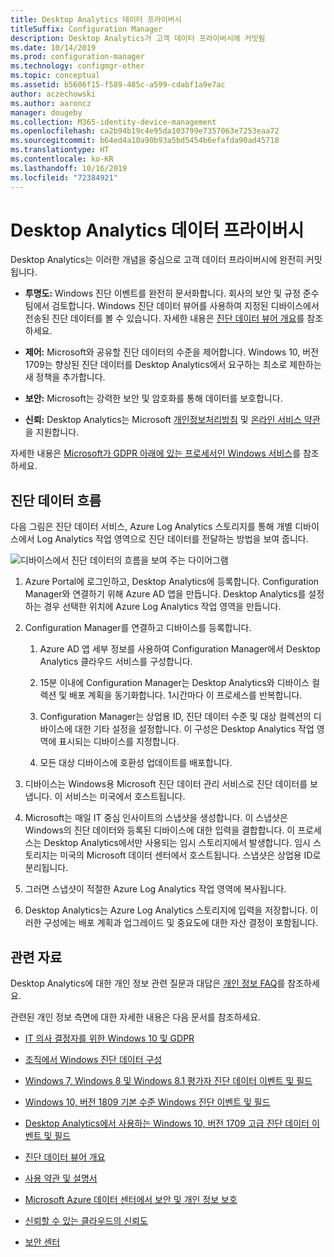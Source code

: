 ```yaml
---
title: Desktop Analytics 데이터 프라이버시
titleSuffix: Configuration Manager
description: Desktop Analytics가 고객 데이터 프라이버시에 커밋됨
ms.date: 10/14/2019
ms.prod: configuration-manager
ms.technology: configmgr-other
ms.topic: conceptual
ms.assetid: b5606f15-f589-485c-a599-cdabf1a9e7ac
author: aczechowski
ms.author: aaroncz
manager: dougeby
ms.collection: M365-identity-device-management
ms.openlocfilehash: ca2b94b19c4e95da103799e7357063e7253eaa72
ms.sourcegitcommit: b64ed4a10a90b93a5bd5454b6efafda90ad45718
ms.translationtype: HT
ms.contentlocale: ko-KR
ms.lasthandoff: 10/16/2019
ms.locfileid: "72384921"
---
```

# <a name="desktop-analytics-data-privacy"></a>Desktop Analytics 데이터 프라이버시

Desktop Analytics는 이러한 개념을 중심으로 고객 데이터 프라이버시에 완전히 커밋됩니다.

- **투명도:** Windows 진단 이벤트를 완전히 문서화합니다. 회사의 보안 및 규정 준수 팀에서 검토합니다. Windows 진단 데이터 뷰어를 사용하여 지정된 디바이스에서 전송된 진단 데이터를 볼 수 있습니다. 자세한 내용은 [진단 데이터 뷰어 개요](https://docs.microsoft.com/windows/configuration/diagnostic-data-viewer-overview)를 참조하세요.  

- **제어:** Microsoft와 공유할 진단 데이터의 수준을 제어합니다. Windows 10, 버전 1709는 향상된 진단 데이터를 Desktop Analytics에서 요구하는 최소로 제한하는 새 정책을 추가합니다.  

- **보안:** Microsoft는 강력한 보안 및 암호화를 통해 데이터를 보호합니다.  

- **신뢰:** Desktop Analytics는 Microsoft [개인정보처리방침](https://privacy.microsoft.com/privacystatement) 및 [온라인 서비스 약관](https://www.microsoftvolumelicensing.com/DocumentSearch.aspx?Mode=3&DocumentTypeId=46)을 지원합니다.  

자세한 내용은 [Microsoft가 GDPR 아래에 있는 프로세서인 Windows 서비스](https://docs.microsoft.com/windows/privacy/gdpr-it-guidance#windows-services-where-microsoft-is-the-processor-under-the-gdpr)를 참조하세요.<!-- 5353168 -->

## <a name="diagnostic-data-flow"></a>진단 데이터 흐름

다음 그림은 진단 데이터 서비스, Azure Log Analytics 스토리지를 통해 개별 디바이스에서 Log Analytics 작업 영역으로 진단 데이터를 전달하는 방법을 보여 줍니다.

![디바이스에서 진단 데이터의 흐름을 보여 주는 다이어그램](media/da-data-flow.png)

1. Azure Portal에 로그인하고, Desktop Analytics에 등록합니다. Configuration Manager와 연결하기 위해 Azure AD 앱을 만듭니다. Desktop Analytics를 설정하는 경우 선택한 위치에 Azure Log Analytics 작업 영역을 만듭니다.  

2. Configuration Manager를 연결하고 디바이스를 등록합니다.  

    1. Azure AD 앱 세부 정보를 사용하여 Configuration Manager에서 Desktop Analytics 클라우드 서비스를 구성합니다.  

    2. 15분 이내에 Configuration Manager는 Desktop Analytics와 디바이스 컬렉션 및 배포 계획을 동기화합니다. 1시간마다 이 프로세스를 반복합니다.  

    3. Configuration Manager는 상업용 ID, 진단 데이터 수준 및 대상 컬렉션의 디바이스에 대한 기타 설정을 설정합니다. 이 구성은 Desktop Analytics 작업 영역에 표시되는 디바이스를 지정합니다.  

    4. 모든 대상 디바이스에 호환성 업데이트를 배포합니다.  

3. 디바이스는 Windows용 Microsoft 진단 데이터 관리 서비스로 진단 데이터를 보냅니다. 이 서비스는 미국에서 호스트됩니다.  

4. Microsoft는 매일 IT 중심 인사이트의 스냅샷을 생성합니다. 이 스냅샷은 Windows의 진단 데이터와 등록된 디바이스에 대한 입력을 결합합니다. 이 프로세스는 Desktop Analytics에서만 사용되는 임시 스토리지에서 발생합니다. 임시 스토리지는 미국의 Microsoft 데이터 센터에서 호스트됩니다. 스냅샷은 상업용 ID로 분리됩니다.  

5. 그러면 스냅샷이 적절한 Azure Log Analytics 작업 영역에 복사됩니다.  

6. Desktop Analytics는 Azure Log Analytics 스토리지에 입력을 저장합니다. 이러한 구성에는 배포 계획과 업그레이드 및 중요도에 대한 자산 결정이 포함됩니다.  

## <a name="other-resources"></a>관련 자료

Desktop Analytics에 대한 개인 정보 관련 질문과 대답은 [개인 정보 FAQ](/sccm/desktop-analytics/faq#privacy)를 참조하세요.

관련된 개인 정보 측면에 대한 자세한 내용은 다음 문서를 참조하세요.

- [IT 의사 결정자를 위한 Windows 10 및 GDPR](https://docs.microsoft.com/windows/privacy/gdpr-it-guidance)  

- [조직에서 Windows 진단 데이터 구성](https://docs.microsoft.com/windows/privacy/configure-windows-diagnostic-data-in-your-organization)  

- [Windows 7, Windows 8 및 Windows 8.1 평가자 진단 데이터 이벤트 및 필드](https://docs.microsoft.com/previous-versions/windows/it-pro/windows-8.1-and-8/appraiser-diagnostic-data-events-and-fields)  

- [Windows 10, 버전 1809 기본 수준 Windows 진단 이벤트 및 필드](https://docs.microsoft.com/windows/privacy/basic-level-windows-diagnostic-events-and-fields-1809)  

- [Desktop Analytics에서 사용하는 Windows 10, 버전 1709 고급 진단 데이터 이벤트 및 필드](https://docs.microsoft.com/windows/privacy/enhanced-diagnostic-data-windows-analytics-events-and-fields)  

- [진단 데이터 뷰어 개요](https://docs.microsoft.com/windows/privacy/diagnostic-data-viewer-overview)  

- [사용 약관 및 설명서](https://www.microsoftvolumelicensing.com/DocumentSearch.aspx?Mode=3&DocumentTypeId=31)  

- [Microsoft Azure 데이터 센터에서 보안 및 개인 정보 보호](https://azure.microsoft.com/global-infrastructure/)  

- [신뢰할 수 있는 클라우드의 신뢰도](https://azure.microsoft.com/overview/trusted-cloud/)  

- [보안 센터](https://www.microsoft.com/trustcenter)  
